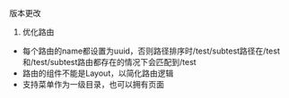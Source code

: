 版本更改
1. 优化路由
- 每个路由的name都设置为uuid，否则路径排序时/test/subtest路径在/test和/test/subtest路由都存在的情况下会匹配到/test
- 路由的组件不能是Layout，以简化路由逻辑
- 支持菜单作为一级目录，也可以拥有页面